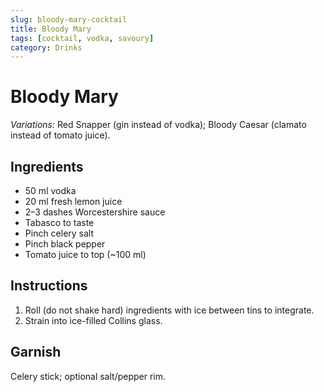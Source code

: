 ```yaml
---
slug: bloody-mary-cocktail
title: Bloody Mary
tags: [cocktail, vodka, savoury]
category: Drinks
---
```


# Bloody Mary

_Variations:_ Red Snapper (gin instead of vodka); Bloody Caesar (clamato instead of tomato juice).

## Ingredients

- 50 ml vodka
- 20 ml fresh lemon juice
- 2–3 dashes Worcestershire sauce
- Tabasco to taste
- Pinch celery salt
- Pinch black pepper
- Tomato juice to top (~100 ml)

## Instructions

1. Roll (do not shake hard) ingredients with ice between tins to integrate.
2. Strain into ice-filled Collins glass.

## Garnish

Celery stick; optional salt/pepper rim.
